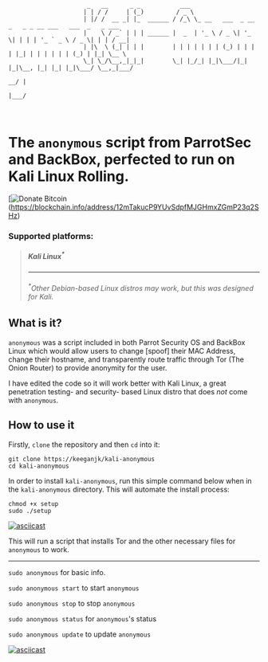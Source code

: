 ~~~~
                      _   __      _ _           ___  
                     | | / /     | (_)         / _ \                                                   
                     | |/ /  __ _| |_  ______ / /_\ \_ __   ___  _ __  _   _ _ __ ___   ___  _   _ ___ 
                     |    \ / _` | | | ______ |  _  | '_ \ / _ \| '_ \| | | | '_ ` _ \ / _ \| | | / __|
                     | |\  \ (_| | | |        | | | | | | | (_) | | | | |_| | | | | | | (_) | |_| \__ \
                     \_| \_/\__,_|_|_|        \_| |_/_| |_|\___/|_| |_|\__, |_| |_| |_|\___/ \__,_|___/
                                                                     __/ |                          
                                                                    |___/   
~~~~

<br />

# The <code>anonymous</code> script from ParrotSec and BackBox, perfected to run on Kali Linux Rolling.

[![Donate Bitcoin](https://img.shields.io/badge/donate-bitcoin-orange.svg)(https://blockchain.info/address/12mTakucP9YUvSdpfMJGHmxZGmP23q2SHz)

### Supported platforms:
> <h5>Kali Linux<sup>*</sup></h5>
> <hr />
> <h6><sup>*</sup>Other Debian-based Linux distros may work, but this was designed for Kali.</h6>

## What is it?
<code>anonymous</code> was a script included in both Parrot Security OS and BackBox Linux which would allow users to change [spoof] their MAC Address, change their hostname, and transparently route traffic through Tor (The Onion Router) to provide anonymity for the user. 

I have edited the code so it will work better with Kali Linux, a great penetration testing- and security- based Linux distro that does <i>not</i> come with <code>anonymous</code>.

## How to use it
Firstly, <code>clone</code> the repository and then <code>cd</code> into it:
~~~~
git clone https://keeganjk/kali-anonymous
cd kali-anonymous
~~~~

In order to install <code>kali-anonymous</code>, run this simple command below when in the <code>kali-anonymous</code> directory. This will automate the install process:
~~~~
chmod +x setup
sudo ./setup
~~~~

[![asciicast](https://asciinema.org/a/2o0tciwy7luwv8oe42d1ymw75.png)](https://asciinema.org/a/2o0tciwy7luwv8oe42d1ymw75)

This will run a script that installs Tor and the other necessary files for <code>anonymous</code> to work.

<hr>

<code>sudo anonymous</code> for basic info.

<code>sudo anonymous start</code> to start <code>anonymous</code>

<code>sudo anonymous stop</code> to stop <code>anonymous</code>

<code>sudo anonymous status</code> for <code>anonymous</code>'s status

<code>sudo anonymous update</code> to update <code>anonymous</code>

[![asciicast](https://asciinema.org/a/1j66olnqqrjc9qtj31014lp92.png)](https://asciinema.org/a/1j66olnqqrjc9qtj31014lp92.png)
